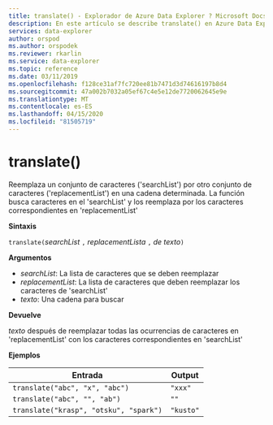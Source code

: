 ```yaml
---
title: translate() - Explorador de Azure Data Explorer ? Microsoft Docs
description: En este artículo se describe translate() en Azure Data Explorer.
services: data-explorer
author: orspod
ms.author: orspodek
ms.reviewer: rkarlin
ms.service: data-explorer
ms.topic: reference
ms.date: 03/11/2019
ms.openlocfilehash: f128ce31af7fc720ee81b7471d3d74616197b8d4
ms.sourcegitcommit: 47a002b7032a05ef67c4e5e12de7720062645e9e
ms.translationtype: MT
ms.contentlocale: es-ES
ms.lasthandoff: 04/15/2020
ms.locfileid: "81505719"
---
```

# <a name="translate"></a>translate()

Reemplaza un conjunto de caracteres ('searchList') por otro conjunto de caracteres ('replacementList') en una cadena determinada.
La función busca caracteres en el 'searchList' y los reemplaza por los caracteres correspondientes en 'replacementList'

**Sintaxis**

`translate(`*searchList* `,` *replacementLista* `,` *de texto*`)`

**Argumentos**

* *searchList*: La lista de caracteres que se deben reemplazar
* *replacementList*: La lista de caracteres que deben reemplazar los caracteres de 'searchList'
* *texto*: Una cadena para buscar

**Devuelve**

*texto* después de reemplazar todas las ocurrencias de caracteres en 'replacementList' con los caracteres correspondientes en 'searchList'

**Ejemplos**

|Entrada                                 |Output   |
|--------------------------------------|---------|
|`translate("abc", "x", "abc")`        |`"xxx"`  |
|`translate("abc", "", "ab")`          |`""`     |
|`translate("krasp", "otsku", "spark")`|`"kusto"`|